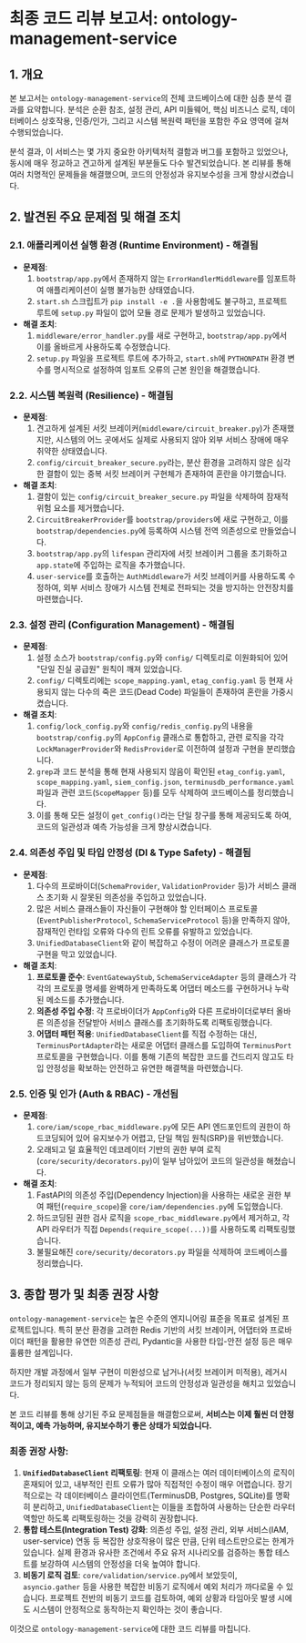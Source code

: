 # 최종 코드 리뷰 보고서: ontology-management-service

## 1. 개요

본 보고서는 `ontology-management-service`의 전체 코드베이스에 대한 심층 분석 결과를 요약합니다. 분석은 순환 참조, 설정 관리, API 미들웨어, 핵심 비즈니스 로직, 데이터베이스 상호작용, 인증/인가, 그리고 시스템 복원력 패턴을 포함한 주요 영역에 걸쳐 수행되었습니다.

분석 결과, 이 서비스는 몇 가지 중요한 아키텍처적 결함과 버그를 포함하고 있었으나, 동시에 매우 정교하고 견고하게 설계된 부분들도 다수 발견되었습니다. 본 리뷰를 통해 여러 치명적인 문제들을 해결했으며, 코드의 안정성과 유지보수성을 크게 향상시켰습니다.

## 2. 발견된 주요 문제점 및 해결 조치

### 2.1. 애플리케이션 실행 환경 (Runtime Environment) - 해결됨

-   **문제점**:
    1.  `bootstrap/app.py`에서 존재하지 않는 `ErrorHandlerMiddleware`를 임포트하여 애플리케이션이 실행 불가능한 상태였습니다.
    2.  `start.sh` 스크립트가 `pip install -e .`을 사용함에도 불구하고, 프로젝트 루트에 `setup.py` 파일이 없어 모듈 경로 문제가 발생하고 있었습니다.
-   **해결 조치**:
    1.  `middleware/error_handler.py`를 새로 구현하고, `bootstrap/app.py`에서 이를 올바르게 사용하도록 수정했습니다.
    2.  `setup.py` 파일을 프로젝트 루트에 추가하고, `start.sh`에 `PYTHONPATH` 환경 변수를 명시적으로 설정하여 임포트 오류의 근본 원인을 해결했습니다.

### 2.2. 시스템 복원력 (Resilience) - 해결됨

-   **문제점**:
    1.  견고하게 설계된 서킷 브레이커(`middleware/circuit_breaker.py`)가 존재했지만, 시스템의 어느 곳에서도 실제로 사용되지 않아 외부 서비스 장애에 매우 취약한 상태였습니다.
    2.  `config/circuit_breaker_secure.py`라는, 분산 환경을 고려하지 않은 심각한 결함이 있는 중복 서킷 브레이커 구현체가 존재하여 혼란을 야기했습니다.
-   **해결 조치**:
    1.  결함이 있는 `config/circuit_breaker_secure.py` 파일을 삭제하여 잠재적 위험 요소를 제거했습니다.
    2.  `CircuitBreakerProvider`를 `bootstrap/providers`에 새로 구현하고, 이를 `bootstrap/dependencies.py`에 등록하여 시스템 전역 의존성으로 만들었습니다.
    3.  `bootstrap/app.py`의 `lifespan` 관리자에 서킷 브레이커 그룹을 초기화하고 `app.state`에 주입하는 로직을 추가했습니다.
    4.  `user-service`를 호출하는 `AuthMiddleware`가 서킷 브레이커를 사용하도록 수정하여, 외부 서비스 장애가 시스템 전체로 전파되는 것을 방지하는 안전장치를 마련했습니다.

### 2.3. 설정 관리 (Configuration Management) - 해결됨

-   **문제점**:
    1.  설정 소스가 `bootstrap/config.py`와 `config/` 디렉토리로 이원화되어 있어 "단일 진실 공급원" 원칙이 깨져 있었습니다.
    2.  `config/` 디렉토리에는 `scope_mapping.yaml`, `etag_config.yaml` 등 현재 사용되지 않는 다수의 죽은 코드(Dead Code) 파일들이 존재하여 혼란을 가중시켰습니다.
-   **해결 조치**:
    1.  `config/lock_config.py`와 `config/redis_config.py`의 내용을 `bootstrap/config.py`의 `AppConfig` 클래스로 통합하고, 관련 로직을 각각 `LockManagerProvider`와 `RedisProvider`로 이전하여 설정과 구현을 분리했습니다.
    2.  `grep`과 코드 분석을 통해 현재 사용되지 않음이 확인된 `etag_config.yaml`, `scope_mapping.yaml`, `siem_config.json`, `terminusdb_performance.yaml` 파일과 관련 코드(`ScopeMapper` 등)를 모두 삭제하여 코드베이스를 정리했습니다.
    3.  이를 통해 모든 설정이 `get_config()`라는 단일 창구를 통해 제공되도록 하여, 코드의 일관성과 예측 가능성을 크게 향상시켰습니다.

### 2.4. 의존성 주입 및 타입 안정성 (DI & Type Safety) - 해결됨

-   **문제점**:
    1.  다수의 프로바이더(`SchemaProvider`, `ValidationProvider` 등)가 서비스 클래스 초기화 시 잘못된 의존성을 주입하고 있었습니다.
    2.  많은 서비스 클래스들이 자신들이 구현해야 할 인터페이스 프로토콜(`EventPublisherProtocol`, `SchemaServiceProtocol` 등)을 만족하지 않아, 잠재적인 런타임 오류와 다수의 린트 오류를 유발하고 있었습니다.
    3.  `UnifiedDatabaseClient`와 같이 복잡하고 수정이 어려운 클래스가 프로토콜 구현을 막고 있었습니다.
-   **해결 조치**:
    1.  **프로토콜 준수**: `EventGatewayStub`, `SchemaServiceAdapter` 등의 클래스가 각각의 프로토콜 명세를 완벽하게 만족하도록 어댑터 메소드를 구현하거나 누락된 메소드를 추가했습니다.
    2.  **의존성 주입 수정**: 각 프로바이더가 `AppConfig`와 다른 프로바이더로부터 올바른 의존성을 전달받아 서비스 클래스를 초기화하도록 리팩토링했습니다.
    3.  **어댑터 패턴 적용**: `UnifiedDatabaseClient`를 직접 수정하는 대신, `TerminusPortAdapter`라는 새로운 어댑터 클래스를 도입하여 `TerminusPort` 프로토콜을 구현했습니다. 이를 통해 기존의 복잡한 코드를 건드리지 않고도 타입 안정성을 확보하는 안전하고 유연한 해결책을 마련했습니다.

### 2.5. 인증 및 인가 (Auth & RBAC) - 개선됨

-   **문제점**:
    1.  `core/iam/scope_rbac_middleware.py`에 모든 API 엔드포인트의 권한이 하드코딩되어 있어 유지보수가 어렵고, 단일 책임 원칙(SRP)을 위반했습니다.
    2.  오래되고 덜 효율적인 데코레이터 기반의 권한 부여 로직(`core/security/decorators.py`)이 일부 남아있어 코드의 일관성을 해쳤습니다.
-   **해결 조치**:
    1.  FastAPI의 의존성 주입(Dependency Injection)을 사용하는 새로운 권한 부여 패턴(`require_scope`)을 `core/iam/dependencies.py`에 도입했습니다.
    2.  하드코딩된 권한 검사 로직을 `scope_rbac_middleware.py`에서 제거하고, 각 API 라우터가 직접 `Depends(require_scope(...))`를 사용하도록 리팩토링했습니다.
    3.  불필요해진 `core/security/decorators.py` 파일을 삭제하여 코드베이스를 정리했습니다.

## 3. 종합 평가 및 최종 권장 사항

`ontology-management-service`는 높은 수준의 엔지니어링 표준을 목표로 설계된 프로젝트입니다. 특히 분산 환경을 고려한 Redis 기반의 서킷 브레이커, 어댑터와 프로바이더 패턴을 활용한 유연한 의존성 관리, Pydantic을 사용한 타입-안전 설정 등은 매우 훌륭한 설계입니다.

하지만 개발 과정에서 일부 구현이 미완성으로 남거나(서킷 브레이커 미적용), 레거시 코드가 정리되지 않는 등의 문제가 누적되어 코드의 안정성과 일관성을 해치고 있었습니다.

본 코드 리뷰를 통해 상기된 주요 문제점들을 해결함으로써, **서비스는 이제 훨씬 더 안정적이고, 예측 가능하며, 유지보수하기 좋은 상태가 되었습니다.**

### 최종 권장 사항:

1.  **`UnifiedDatabaseClient` 리팩토링**: 현재 이 클래스는 여러 데이터베이스의 로직이 혼재되어 있고, 내부적인 린트 오류가 많아 직접적인 수정이 매우 어렵습니다. 장기적으로는 각 데이터베이스 클라이언트(TerminusDB, Postgres, SQLite)를 명확히 분리하고, `UnifiedDatabaseClient`는 이들을 조합하여 사용하는 단순한 라우터 역할만 하도록 리팩토링하는 것을 강력히 권장합니다.
2.  **통합 테스트(Integration Test) 강화**: 의존성 주입, 설정 관리, 외부 서비스(IAM, user-service) 연동 등 복잡한 상호작용이 많은 만큼, 단위 테스트만으로는 한계가 있습니다. 실제 환경과 유사한 조건에서 주요 유저 시나리오를 검증하는 통합 테스트를 보강하여 시스템의 안정성을 더욱 높여야 합니다.
3.  **비동기 로직 검토**: `core/validation/service.py`에서 보았듯이, `asyncio.gather` 등을 사용한 복잡한 비동기 로직에서 예외 처리가 까다로울 수 있습니다. 프로젝트 전반의 비동기 코드를 검토하여, 예외 상황과 타임아웃 발생 시에도 시스템이 안정적으로 동작하는지 확인하는 것이 좋습니다.

이것으로 `ontology-management-service`에 대한 코드 리뷰를 마칩니다. 